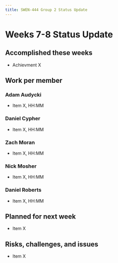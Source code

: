 ```yaml
---
title: SWEN-444 Group 2 Status Update
---
```


# Weeks 7-8 Status Update

## Accomplished these weeks

* Achievment X

## Work per member

### Adam Audycki

* Item X, HH:MM

### Daniel Cypher

* Item X, HH:MM

### Zach Moran

* Item X, HH:MM

### Nick Mosher

* Item X, HH:MM

### Daniel Roberts

* Item X, HH:MM

## Planned for next week

* Item X

## Risks, challenges, and issues

* Item X
